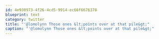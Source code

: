 ```yaml
---
id: 4e930973-4f26-4cd5-9914-ec66f6676378
blueprint: text
category: twitter
title: "'@lomolynn Those ones &lt;points over at that pile&gt;"
caption: "'@lomolynn Those ones &lt;points over at that pile&gt;"
---
```


